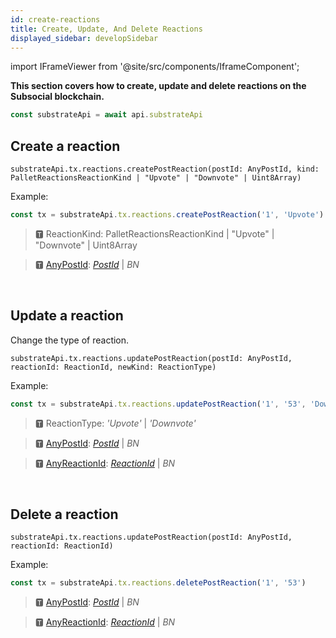```yaml
---
id: create-reactions
title: Create, Update, And Delete Reactions
displayed_sidebar: developSidebar
---
```


<head>
  <title>Create Reactions on Subsocial | JS SDK Guide</title>
</head>

import IFrameViewer from '@site/src/components/IframeComponent';

**This section covers how to create, update and delete reactions on the Subsocial blockchain.**

```js
const substrateApi = await api.substrateApi
```

## Create a reaction

```
substrateApi.tx.reactions.createPostReaction(postId: AnyPostId, kind: PalletReactionsReactionKind | "Upvote" | "Downvote" | Uint8Array)
```

Example:

```typescript
const tx = substrateApi.tx.reactions.createPostReaction('1', 'Upvote')
```

> 🆃 ReactionKind: PalletReactionsReactionKind | "Upvote" | "Downvote" | Uint8Array

> 🆃 [AnyPostId](https://docs.subsocial.network/js-docs/js-sdk/modules.html#anypostid): [_PostId_](https://docs.subsocial.network/js-docs/js-sdk/interfaces/interfaces.postid.html) | _BN_


 <IFrameViewer
      src="https://play.subsocial.network/writing-data/post-reaction/create?iframe=true"
  />
<br/>


## Update a reaction

Change the type of reaction.

```
substrateApi.tx.reactions.updatePostReaction(postId: AnyPostId, reactionId: ReactionId, newKind: ReactionType)
```

Example: 

```typescript
const tx = substrateApi.tx.reactions.updatePostReaction('1', '53', 'Downvote')
```

> 🆃 ReactionType: _'Upvote'_ | _'Downvote'_

> 🆃 [AnyPostId](https://docs.subsocial.network/js-docs/js-sdk/modules.html#anypostid): [_PostId_](https://docs.subsocial.network/js-docs/js-sdk/interfaces/interfaces.postid.html) | _BN_

> 🆃 [AnyReactionId](https://docs.subsocial.network/js-docs/js-sdk/modules.html#anyreactionid): [_ReactionId_](https://docs.subsocial.network/js-docs/js-sdk/interfaces/interfaces.reactionid.html) | _BN_


 <IFrameViewer
      src="https://play.subsocial.network/writing-data/post-reaction/update?iframe=true"
  />
<br/>

## Delete a reaction

```
substrateApi.tx.reactions.updatePostReaction(postId: AnyPostId, reactionId: ReactionId)
```

Example:

```typescript
const tx = substrateApi.tx.reactions.deletePostReaction('1', '53')
```

> 🆃 [AnyPostId](https://docs.subsocial.network/js-docs/js-sdk/modules.html#anypostid): [_PostId_](https://docs.subsocial.network/js-docs/js-sdk/interfaces/interfaces.postid.html) | _BN_

> 🆃 [AnyReactionId](https://docs.subsocial.network/js-docs/js-sdk/modules.html#anyreactionid): [_ReactionId_](https://docs.subsocial.network/js-docs/js-sdk/interfaces/interfaces.reactionid.html) | _BN_


 <IFrameViewer
      src="https://play.subsocial.network/writing-data/post-reaction/delete?iframe=true"
  />
<br/>
